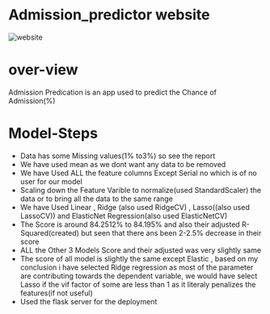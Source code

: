 # Admission_predictor website 
![website](https://user-images.githubusercontent.com/108600694/184067406-0db971d4-5a1f-4dc1-8ae2-da9c403d67c2.png)

# over-view
Admission Predication is an app used to predict the Chance of Admission(%)

# Model-Steps
- Data has some Missing values(1% to3%) so see the report
- We have used mean as we dont want any data to be removed
- We have Used ALL the feature columns Except Serial no which is of no user for our model
- Scaling down the Feature Varible to normalize(used StandardScaler) the data or to bring all the data to the same range
- We have Used Linear , Ridge (also used RidgeCV) , Lasso((also used LassoCV)) and ElasticNet Regression(also used ElasticNetCV)
- The Score is around 84.2512% to 84.195% and also their adjusted R-Squared(created) but seen that there ans been 2-2.5% decrease in their score
- ALL the Other 3 Models Score and their adjusted was very slightly same
- The score of all model is slightly the same except Elastic , based on my conclusion i have selected Ridge regression as most of the parameter are contributing towards the dependent variable, we would have select Lasso if the vif factor of some are less than 1 as it literaly penalizes the features(if not useful)
- Used the flask server for the deployment 
